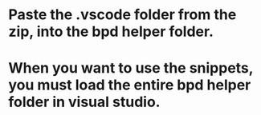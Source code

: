 # Paste the .vscode folder from the zip, into the bpd helper folder.
# When you want to use the snippets, you must load the entire bpd helper folder in visual studio.
